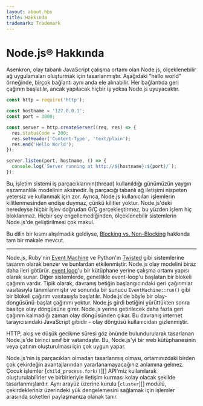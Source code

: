 ```yaml
---
layout: about.hbs
title: Hakkında
trademark: Trademark
---
```


# Node.js® Hakkında

Asenkron, olay tabanlı JavaScript çalışma ortamı olan Node.js, ölçeklenebilir ağ uygulamaları oluşturmak için tasarlanmıştır. Aşağıdaki "hello world" örneğinde, birçok bağlantı aynı anda ele alınabilir. Her bağlantıda geri çağırım başlatılır, ancak yapılacak hiçbir iş yoksa Node.js uyuyacaktır.

```javascript
const http = require('http');

const hostname = '127.0.0.1';
const port = 3000;

const server = http.createServer((req, res) => {
  res.statusCode = 200;
  res.setHeader('Content-Type', 'text/plain');
  res.end('Hello World');
});

server.listen(port, hostname, () => {
  console.log(`Server running at http://${hostname}:${port}/`);
});
```

Bu, işletim sistemi iş parçacıklarının(thread) kullanıldığı günümüzün yaygın eşzamanlılık modelinin aksinedir. İş parçacığı tabanlı ağ iletişimi nispeten yetersiz ve kullanmak için zor. Ayrıca, Node.js kullanıcıları işlemlerin kilitlenmesinden endişe duymaz, çünkü kilitler yoktur. Node.js'deki neredeyse hiçbir işlev doğrudan G/Ç gerçekleştirmez, bu yüzden işlem hiç bloklanmaz. Hiçbir şey engellemediğinden, ölçeklenebilir sistemlerin Node.js'de geliştirilmesi çok makul.

Bu dilin bir kısmı alışılmadık geldiyse, [Blocking vs. Non-Blocking](/en/docs/guides/blocking-vs-non-blocking/) hakkında tam bir makale mevcut.

---

Node.js, Ruby'nin [Event Machine](https://github.com/eventmachine/eventmachine) ve Python'ın [Twisted](https://twistedmatrix.com/trac/) gibi sistemlerine tasarım olarak benzer ve bunlardan etkilenmiştir. Node.js olay modelini biraz daha ileri götürür. [event loop](/en/docs/guides/event-loop-timers-and-nexttick/)'u bir kütüphane yerine çalışma ortamı yapısı olarak sunar. Diğer sistemlerde, genellikle event-loop'u başlatan bir blokeli çağırım  vardır. Tipik olarak, davranış betiğin başlangıcındaki geri çağırımlar vasıtasıyla tanımlanmıştır ve sonunda bir sunucu `EventMachine::run()` gibi bir blokeli çağırım vasıtasıyla başlatılır. Node.js'de böyle bir olay-dongüsünü-başlat çağırımı yoktur. Node.js girdi betiğini yürüttükten sonra basitçe olay döngüsüne girer. Node.js yerine getirilecek daha fazla geri çağırım kalmadığı zaman olay döngüsünden çıkar. Bu davranış internet tarayıcısındaki JavaScript gibidir - olay döngüsü kullanıcıdan gizlenmiştir.

HTTP, akış ve düşük gecikme süresi göz önünde bulundurularak tasarlanan Node.js'de birinci sınıf bir vatandaştır. Bu, Node.js'yi bir web kütüphanesinin veya çatının oluşturulması için çok uygun yapar.

Node.js'nin iş parçacıkları olmadan tasarlanmış olması, ortamınızdaki birden çok çekirdeğin avantajlarından yararlanamayacağınız anlamına gelmez. Çocuk işlemler [`child_process.fork()`][] API'miz kullanılarak oluşturulabilirler ve birbirleriyle iletişim kurması kolay olacak şekilde tasarlanmışlardır. Aynı arayüz üzerine kurulu [`cluster`][] modülü, çekirdekleriniz üzerindeki yük dengelemesini sağlamak için işlemler arasında soketleri paylaşmanıza olanak tanır.
